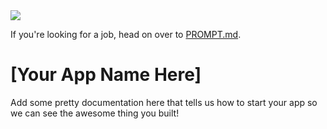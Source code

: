 <img src="https://media2.giphy.com/media/Nx0rz3jtxtEre/giphy.gif?cid=ecf05e47k1el00v2wbzxdaemqy93cxosmaf6bp2r9trzlc03&rid=giphy.gif&ct=g"/>

If you're looking for a job, head on over to [PROMPT.md](./PROMPT.md).

# [Your App Name Here]
Add some pretty documentation here that tells us how to start your app so we can see the awesome thing you built!
